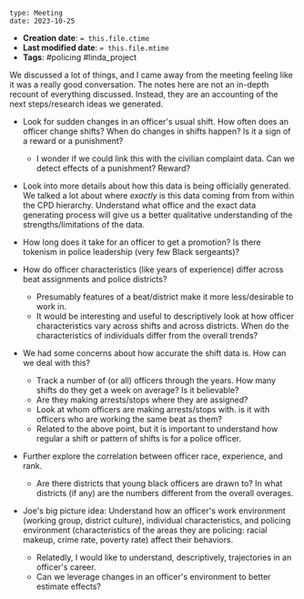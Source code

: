 ```
type: Meeting
date: 2023-10-25
```

* **Creation date**: `= this.file.ctime`
* **Last modified date**: `= this.file.mtime`
* **Tags**: #policing #linda_project

We discussed a lot of things, and I came away from the meeting feeling like it was a really good conversation. The notes here are not an in-depth recount of everything discussed. Instead, they are an accounting of the next steps/research ideas we generated.

* Look for sudden changes in an officer's usual shift. How often does an officer change shifts? When do changes in shifts happen? Is it a sign of a reward or a punishment?
	* I wonder if we could link this with the civilian complaint data. Can we detect effects of a punishment? Reward?
	  
* Look into more details about how this data is being officially generated. We talked a lot about where *exactly* is this data coming from from within the CPD hierarchy. Understand what office and the exact data generating process will give us a better qualitative understanding of the strengths/limitations of the data.
  
*  How long does it take for an officer to get a promotion? Is there tokenism in police leadership (very few Black sergeants)?

* How do officer characteristics (like years of experience) differ across beat assignments and police districts?
	* Presumably features of a beat/district make it more less/desirable to work in.
	* It would be interesting and useful to descriptively look at how officer characteristics vary across shifts and across districts. When do the characteristics of individuals differ from the overall trends?

* We had some concerns about how accurate the shift data is. How can we deal with this?
	* Track a number of (or all) officers through the years. How many shifts do they get a week on average? Is it believable?
	* Are they making arrests/stops where they are assigned?
	* Look at whom officers are making arrests/stops with. is it with officers who are working the same beat as them?
	* Related to the above point, but it is important to understand how regular a shift or pattern of shifts is for a police officer.
      
* Further explore the correlation between officer race, experience, and rank.
	* Are there districts that young black officers are drawn to? In what districts (if any) are the numbers different from the overall overages.
	  
* Joe's big picture idea: Understand how an officer's work environment (working group, district culture), individual characteristics, and policing environment (characteristics of the areas they are policing: racial makeup, crime rate, poverty rate) affect their behaviors.
	* Relatedly, I would like to understand, descriptively, trajectories in an officer's career.
	* Can we leverage changes in an officer's environment to better estimate effects?